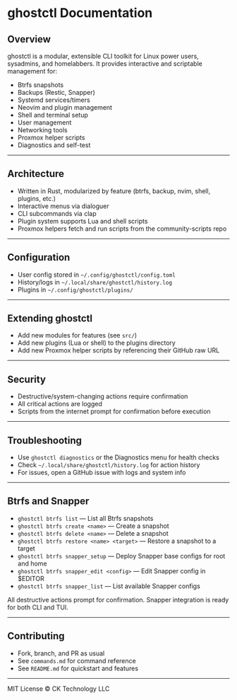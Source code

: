 # ghostctl Documentation

## Overview

ghostctl is a modular, extensible CLI toolkit for Linux power users, sysadmins, and homelabbers. It provides interactive and scriptable management for:
- Btrfs snapshots
- Backups (Restic, Snapper)
- Systemd services/timers
- Neovim and plugin management
- Shell and terminal setup
- User management
- Networking tools
- Proxmox helper scripts
- Diagnostics and self-test

---

## Architecture
- Written in Rust, modularized by feature (btrfs, backup, nvim, shell, plugins, etc.)
- Interactive menus via dialoguer
- CLI subcommands via clap
- Plugin system supports Lua and shell scripts
- Proxmox helpers fetch and run scripts from the community-scripts repo

---

## Configuration
- User config stored in `~/.config/ghostctl/config.toml`
- History/logs in `~/.local/share/ghostctl/history.log`
- Plugins in `~/.config/ghostctl/plugins/`

---

## Extending ghostctl
- Add new modules for features (see `src/`)
- Add new plugins (Lua or shell) to the plugins directory
- Add new Proxmox helper scripts by referencing their GitHub raw URL

---

## Security
- Destructive/system-changing actions require confirmation
- All critical actions are logged
- Scripts from the internet prompt for confirmation before execution

---

## Troubleshooting
- Use `ghostctl diagnostics` or the Diagnostics menu for health checks
- Check `~/.local/share/ghostctl/history.log` for action history
- For issues, open a GitHub issue with logs and system info

---

## Btrfs and Snapper

- `ghostctl btrfs list` — List all Btrfs snapshots
- `ghostctl btrfs create <name>` — Create a snapshot
- `ghostctl btrfs delete <name>` — Delete a snapshot
- `ghostctl btrfs restore <name> <target>` — Restore a snapshot to a target
- `ghostctl btrfs snapper_setup` — Deploy Snapper base configs for root and home
- `ghostctl btrfs snapper_edit <config>` — Edit Snapper config in $EDITOR
- `ghostctl btrfs snapper_list` — List available Snapper configs

All destructive actions prompt for confirmation. Snapper integration is ready for both CLI and TUI.

---

## Contributing
- Fork, branch, and PR as usual
- See `commands.md` for command reference
- See `README.md` for quickstart and features

---

MIT License © CK Technology LLC
